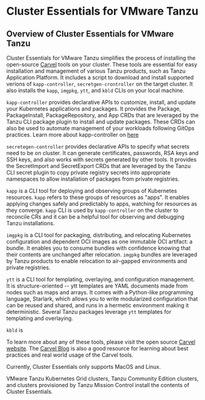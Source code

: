 # Cluster Essentials for VMware Tanzu

## <a id='overview'></a> Overview of Cluster Essentials for VMware Tanzu

Cluster Essentials for VMware Tanzu simplifies the process of installing the open-source [Carvel](https://carvel.dev) tools on your cluster. These tools are essential for easy installation and management of various Tanzu products, such as Tanzu Application Platform. It includes a script to download and install supported verions of `kapp-controller`, `secretgen-crontroller` on the target cluster. It also installs the `kapp`, `imgpkg`, `ytt`, and `kbld` CLIs on your local machine.

`kapp-controller` provides declarative APIs to customize, install, and update your Kubernetes applications and packages. It provides the Package, PackageInstall, PackageRepository, and App CRDs that are leveraged by the Tanzu CLI package plugin to install and update packages. These CRDs can also be used to automate management of your workloads following GitOps practices. Learn more about kapp-controller on [here](https://carvel.dev/kapp-controller/)

`secretegen-controller` provides declarative APIs to specify what secrets need to be on cluster. It can generate certificates, passwords, RSA keys and SSH keys, and also works with secrets generated by other tools. It provides the SecretImport and SecretExport CRDs that are leveraged by the Tanzu CLI secret plugin to copy private registry secrets into appropriate namespaces to allow installation of packages from private registries.

`kapp` is a CLI tool for deploying and observing groups of Kubernetes resources. `kapp` refers to these groups of resources as "apps". It enables applying changes safely and predictably to apps, watching for resources as they converge. `kapp` CLI is used by `kapp-controller` on the cluster to reconcile CRs and it can be a helpful tool for observing and debugging Tanzu installations.

`imgpkg` is a CLI tool for packaging, distributing, and relocating Kubernetes configuration and dependent OCI images as one immutable OCI artifact: a bundle. It enables you to consume bundles with confidence knowing that their contents are unchanged after relocation. `imgpkg` bundles are leveraged by Tanzu products to enable relocation to air-gapped environments and private registries. 

`ytt` is a CLI tool for templating, overlaying, and configuration management. It is structure-oriented -- ytt templates are YAML documents made from nodes such as maps and arrays. It comes with a Python-like programming language, Starlark, which allows you to write modularized configuration that can be reused and shared, and runs in a hermetic environment making it deterministic. Several Tanzu packages leverage `ytt` templates for templating and overlaying.

`kbld` is

To learn more about any of these tools, please visit the open source [Carvel website](https://carvel.dev/). The [Carvel Blog](https://carvel.dev/blog/) is also a good resource for learning about best practices and real world usage of the Carvel tools. 

Currently, Cluster Essentials only supports MacOS and Linux. 

VMware Tanzu Kubernetes Grid clusters, Tanzu Community Edition clusters, and clusters provisioned by Tanzu Mission Control install the contents of Cluster Essentials.



